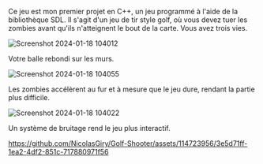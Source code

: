 Ce  jeu est mon premier projet en C++, un jeu programmé à l'aide de la bibliothèque SDL.
Il s'agit d'un jeu de tir style golf, où vous devez tuer les zombies avant qu'ils n'atteignent le bout de la carte. 
Vous avez trois vies.

![Screenshot 2024-01-18 104012](https://github.com/NicolasGiry/Golf-Shooter/assets/114723956/4228f629-25c5-4a33-8712-1f30525f0bca)

Votre balle rebondi sur les murs.

![Screenshot 2024-01-18 104055](https://github.com/NicolasGiry/Golf-Shooter/assets/114723956/63e37f25-2ef6-4acd-b2d5-57340457e083)

Les zombies accélèrent au fur et à mesure que le jeu dure, rendant la partie plus difficile.

![Screenshot 2024-01-18 104022](https://github.com/NicolasGiry/Golf-Shooter/assets/114723956/3c9f5595-30fe-4189-a96d-4cd69daccf61)

Un système de bruitage rend le jeu plus interactif.

https://github.com/NicolasGiry/Golf-Shooter/assets/114723956/3e5d71ff-1ea2-4df2-851c-717880971f56

